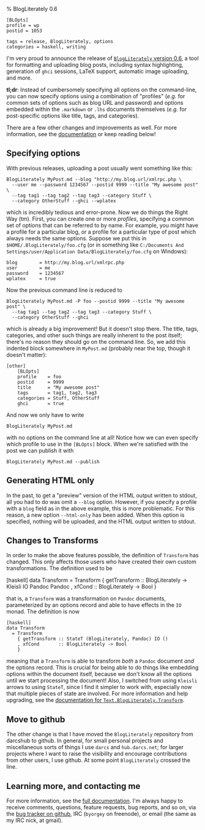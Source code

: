 % BlogLiterately 0.6

    [BLOpts]
    profile = wp
    postid = 1053

    tags = release, BlogLiterately, options
    categories = haskell, writing

I'm very proud to announce the release of
[`BlogLiterately` version 0.6](http://hackage.haskell.org/package/BlogLiterately-0.6),
a tool for formatting and uploading blog posts, including syntax
highlighting, generation of `ghci` sessions, LaTeX support, automatic
image uploading, and more.

**tl;dr**: Instead of cumbersomely specifying all options on the
command-line, you can now specify options using a combination of
"profiles" (*e.g.* for common sets of options such as blog URL and
password) and options embedded within the `.markdown` or `.lhs`
documents themselves (*e.g.* for post-specific options like title,
tags, and categories).

There are a few other changes and improvements as well.  For more
information, see the
[documentation](http://byorgey.wordpress.com/blogliterately/) or keep
reading below!

Specifying options
------------------

With previous releases, uploading a post usually went something like
this:

    BlogLiterately MyPost.md --blog "http://my.blog.url/xmlrpc.php \
      --user me --password 1234567 --postid 9999 --title "My awesome post" \
      --tag tag1 --tag tag2 --tag tag3 --category Stuff \
      --category OtherStuff --ghci --wplatex

which is incredibly tedious and error-prone.  Now we do things the
Right Way (tm).  First, you can create one or more *profiles*,
specifying a common set of options that can be referred to by name.
For example, you might have a profile for a particular blog, or a
profile for a particular type of post which always needs the same
options.  Suppose we put this in `$HOME/.BlogLiterately/foo.cfg` (or
in something like `C:/Documents And Settings/user/Application
Data/BlogLiterately/foo.cfg` on Windows):

    blog        = http://my.blog.url/xmlrpc.php
    user        = me
    password    = 1234567
    wplatex     = true

Now the previous command line is reduced to

    BlogLiterately MyPost.md -P foo --postid 9999 --title "My awesome post" \
      --tag tag1 --tag tag2 --tag tag3 --category Stuff \
      --category OtherStuff --ghci

which is already a big improvement!  But it doesn't stop there.  The
title, tags, categories, and other such things are really inherent to
the post itself; there's no reason they should go on the command line.
So, we add this indented block somewhere in `MyPost.md` (probably near
the top, though it doesn't matter):

    [other]
        [BLOpts]
        profile    = foo
        postid     = 9999
        title      = "My awesome post"
        tags       = tag1, tag2, tag3
        categories = Stuff, OtherStuff
        ghci       = true

And now we only have to write

    BlogLiterately MyPost.md

with no options on the command line at all!  Notice how we can even
specify which profile to use in the `[BLOpts]` block.  When we're
satisfied with the post we can publish it with

    BlogLiterately MyPost.md --publish

Generating HTML only
--------------------

In the past, to get a "preview" version of the HTML output written to
stdout, all you had to do was omit a `--blog` option.  However, if you
specify a profile with a `blog` field as in the above example, this is
more problematic.  For this reason, a new option `--html-only` has
been added.  When this option is specified, nothing will be uploaded,
and the HTML output written to stdout.

Changes to Transforms
---------------------

In order to make the above features possible, the definition of
`Transform` has changed.  This only affects those users who have
created their own custom transformations.  The definition used to be

   [haskell]
   data Transform
     = Transform
       { getTransform :: BlogLiterately -> Kleisli IO Pandoc Pandoc
       , xfCond       :: BlogLiterately -> Bool
       }

that is, a `Transform` was a transformation on `Pandoc` documents,
parameterized by an options record and able to have effects in the
`IO` monad.  The definition is now

    [haskell]
    data Transform
      = Transform
        { getTransform :: StateT (BlogLiterately, Pandoc) IO ()
        , xfCond       :: BlogLiterately -> Bool
        }

meaning that a `Transform` is able to transform *both* a `Pandoc`
document *and* the options record.  This is crucial for being able to
do things like embedding options within the document itself, because
we don't know all the options until we start processing the document!
Also, I switched from using `Kleisli` arrows to using `StateT`, since
I find it simpler to work with, especially now that multiple pieces of
state are involved.  For more information and help upgrading, see the
[documentation for `Text.BlogLiterately.Transform`](http://hackage.haskell.org/packages/archive/BlogLiterately/latest/doc/html/Text-BlogLiterately-Transform.html).

Move to github
--------------

The other change is that I have moved the `BlogLiterately` repository
from darcshub to github.  In general, for small personal projects and
miscellaneous sorts of things I use `darcs` and `hub.darcs.net`; for
larger projects where I want to raise the visibility and encourage
contributions from other users, I use github.  At some point
`BlogLiterately` crossed the line.

Learning more, and contacting me
--------------------------------

For more information, see the
[full documentation](http://byorgey.wordpress.com/blogliterately/).
I'm always happy to receive comments, questions, feature requests, bug
reports, and so on, via the
[bug tracker on github](https://github.com/byorgey/BlogLiterately/issues),
IRC (`byorgey` on freenode), or email (the same as my IRC nick, at gmail).

